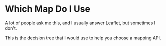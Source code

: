 # Which Map Do I Use

A lot of people ask me this, and I usually answer Leaflet, but sometimes I don't.

This is the decision tree that I would use to help you choose a mapping API.